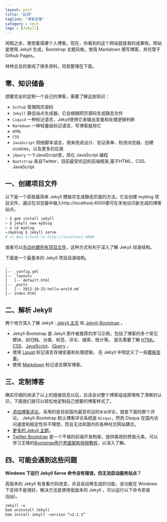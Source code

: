 ```yaml
---
layout: post
title: "起源"
tagline: "博客部署"
category : tech
tags : [Jekyll]
---
```


闲暇之余，便想着搭建个人博客。现在，你看到的这个网站就是我的成果啦。网站是使用 Jekyll 生成，Bootstrap 主题风格，使用 Markdown 撰写博客，并托管于 Github Pages。

林林总总的查阅了很多资料，将其整理在下面。

## 零、知识储备
 
想要完全的定制一个自己的博客，需要了解这些知识： 

* `Github` 管理网页源码
* `Jekyll` 静态站点生成器，它会根据网页源码生成静态文件
* `Liquid` 一种标记语言，Jekyll使用它来输出变量和处理逻辑判断
* `Markdown` 一种轻量级标记语言，写博客就用它
* `HTML`
* `CSS`
* `JavaScript` 网络脚本语言，用来改进设计、验证表单、检测浏览器、创建cookies，以及更多的应用
* `jQuery` 一个JavaScript库，简化 JavaScript 编程
* `Bootstrap` 来自Twitter，目前最受欢迎的前端框架,基于HTML、CSS、JavaScript
 
## 一、创建项目文件

以下是一个获取最简单 Jekyll 模板并生成静态页面的方法。它会创建 myblog 项目文件，通过在浏览器中输入http://localhost:4000便可在本地访问新生成的博客站点。

```bash
~ $ gem install jekyll
~ $ jekyll new myblog
~ $ cd myblog
~/myblog $ jekyll serve
# => Now browse to http://localhost:4000
```

或者可以[手动创建所有项目文件](http://www.ruanyifeng.com/blog/2012/08/blogging_with_jekyll.html)，这种方式有利于深入了解 Jekyll 目录结构。

下面是一个最基本的 Jekyll 项目目录结构。

    .
    |-- _config.yml
    |-- _layouts
    |   |-- default.html
    |-- _posts
    |   |-- 2012-10-25-hello-wrold.md
    |-- index.html
    
## 二、解析 Jekyll

两个地方深入了解 Jekyll : [Jekyll 主页](http://jekyllcn.com/) 和 [Jekyll-Bootstrap](http://jekyllbootstrap.com/) 。

* Jekyll-Bootstrap 是 Jekyll 原作者推荐的学习示例，包括了博客的多个常见模块，如归档、分类、标签、评论、搜索、统计等。 首先需要了解 [HTML](http://www.w3school.com.cn/h.asp)、[CSS](http://www.w3school.com.cn/css/index.asp)、[JavaScript](http://www.w3school.com.cn/js/index.asp）)、[jQuery](http://www.w3school.com.cn/jquery/index.asp) 。
* 使用 [Liquid](https://github.com/shopify/liquid/wiki/liquid-for-designers) 标记语言存储变量和处理逻辑， 在 Jekyll 中预定义了一些[模板变量](http://jekyllrb.com/docs/variables/)。
* 使用 [Markdown](http://wowubuntu.com/markdown/index.html) 标记语言撰写博客。
  
## 三、定制博客
    
确实仔细的阅读了以上的链接信息以后，应该会对整个博客组成原理有了清晰的认识，下面我们就可以轻松地定制自己想要的博客样式了。
  
* [添加博客评论](http://liberize.me/tech/jekyll-use-duoshuo-comment-system.html)，采用的是目前国内最受欢迎的`多说`评论，就是下面的那个评论。 Jekyll-Bootstrap 默认博客评论系统是 `Disqus`，然而 Disqus 在国内访问速度和稳定性并不理想，而且无法和国内的各种社交网站耦合。
* [更多的 Jekyll 主题](http://jekyllthemes.org/)。
* [Twitter Bootstrap](http://www.bootcss.com/) 是一个不错的前端开发构架，提供美观的界面元素，可以学习王皓的[Bootstrap用户界面架构视频教程](http://www.icoolxue.com/album/show/78)，以深入了解。

## 四、可能会遇到这些问题

__Windows 下运行 Jekyll Serve 命令没有错误，但无法启动服务站点？__

高版本的 Jekyll 有查看代码改变，并且自动再生成的功能，该功能在 Windows 下支持不是很好。解决方法是使用低版本的 Jekyll ，可以运行以下命令安装([link](https://github.com/jekyll/jekyll/issues/3221))。 

```bash
Jekyll –v
Gem uninstall Jekyll
Gem install Jekyll –version “=2.1.1”
```